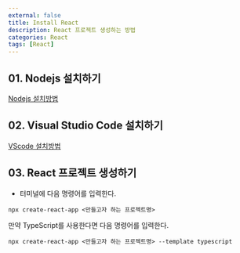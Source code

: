 ```yaml
---
external: false
title: Install React
description: React 프로젝트 생성하는 방법
categories: React
tags: [React]
---
```


## 01. Nodejs 설치하기

[Nodejs 설치방법](https://offbyone.tistory.com/441)

## 02. Visual Studio Code 설치하기

[VScode 설치방법](https://learn.microsoft.com/ko-kr/cpp/build/vscpp-step-0-installation?view=msvc-170)

## 03. React 프로젝트 생성하기

- 터미널에 다음 명령어를 입력한다.

```console
npx create-react-app <만들고자 하는 프로젝트명>
```

만약 TypeScript를 사용한다면 다음 명령어를 입력한다.

```console
npx create-react-app <만들고자 하는 프로젝트명> --template typescript
```